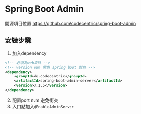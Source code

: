 # Spring Boot Admin

開源項目位置 https://github.com/codecentric/spring-boot-admin

## 安裝步驟

1. 加入dependency
```xml
<!-- 必須為web項目 -->
<!-- version num 需與 spring boot 對齊 -->
<dependency>
    <groupId>de.codecentric</groupId>
    <artifactId>spring-boot-admin-server</artifactId>
    <version>3.1.5</version>
</dependency>
```
2. 配置port num 避免衝突
3. 入口點加入`@EnableAdminServer`

